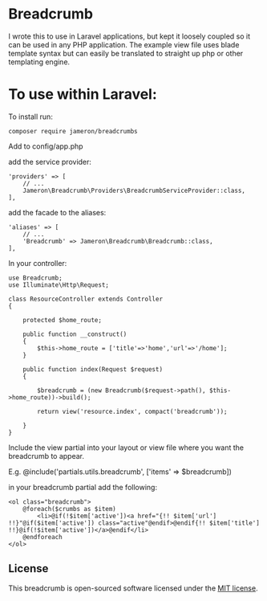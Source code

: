 # Breadcrumb
I wrote this to use in Laravel applications, but kept it loosely coupled so it can be used in any PHP application. The example view file uses blade template syntax but can easily be translated to straight up php or other templating engine.

# To use within Laravel:

To install run:

```composer require jameron/breadcrumbs```

Add to config/app.php

add the service provider:

~~~~
'providers' => [
    // ...
    Jameron\Breadcrumb\Providers\BreadcrumbServiceProvider::class,
],
~~~~

add the facade to the aliases:

~~~~
'aliases' => [
    // ...
    'Breadcrumb' => Jameron\Breadcrumb\Breadcrumb::class,
],
~~~~

In your controller:
~~~~
use Breadcrumb;
use Illuminate\Http\Request;

class ResourceController extends Controller
{

    protected $home_route;

    public function __construct()
    {
        $this->home_route = ['title'=>'home','url'=>'/home'];
    }

    public function index(Request $request)
    {

        $breadcrumb = (new Breadcrumb($request->path(), $this->home_route))->build();

        return view('resource.index', compact('breadcrumb'));

    }
}
~~~~

Include the view partial into your layout or view file where you want the breadcrumb to appear.

E.g.
@include('partials.utils.breadcrumb', ['items' => $breadcrumb])

in your breadcrumb partial add the following:

~~~~
<ol class="breadcrumb">
    @foreach($crumbs as $item)
        <li>@if(!$item['active'])<a href="{!! $item['url'] !!}"@if($item['active']) class="active"@endif>@endif{!! $item['title'] !!}@if(!$item['active'])</a>@endif</li>
    @endforeach
</ol>
~~~~


## License

This breadcrumb is open-sourced software licensed under the [MIT license](http://opensource.org/licenses/MIT).
